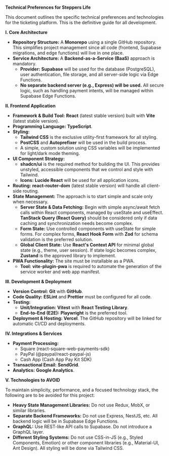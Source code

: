 **Technical Preferences for Steppers Life**

This document outlines the specific technical preferences and technologies for the ticketing platform. This is the definitive guide for all development.

**I. Core Architecture**

* **Repository Structure:** A **Monorepo** using a single GitHub repository. This simplifies project management since all code (frontend, Supabase migrations, and edge functions) will live in one place.  
* **Service Architecture:** A **Backend-as-a-Service (BaaS)** approach is mandatory.  
  * **Provider:** **Supabase** will be used for the database (PostgreSQL), user authentication, file storage, and all server-side logic via Edge Functions.  
  * **No separate backend server (e.g., Express) will be used.** All secure logic, such as handling payment intents, will be managed within Supabase Edge Functions.

**II. Frontend Application**

* **Framework & Build Tool:** **React** (latest stable version) built with **Vite** (latest stable version).  
* **Programming Language:** **TypeScript**.  
* **Styling:**  
  * **Tailwind CSS** is the exclusive utility-first framework for all styling.  
  * **PostCSS** and **Autoprefixer** will be used in the build process.  
  * A simple, custom solution using CSS variables will be implemented for light/dark mode theming.  
* **UI Component Strategy:**  
  * **shadcn/ui** is the required method for building the UI. This provides unstyled, accessible components that we control and style with Tailwind.  
  * **Icons:** **Lucide React** will be used for all application icons.  
* **Routing:** **react-router-dom** (latest stable version) will handle all client-side routing.  
* **State Management:** The approach is to start simple and scale only when necessary.  
  * **Server State & Data Fetching:** Begin with simple async/await fetch calls within React components, managed by useState and useEffect. **TanStack Query (React Query)** should be considered only if data caching and synchronization needs become complex.  
  * **Form State:** Use controlled components with useState for simple forms. For complex forms, **React Hook Form** with **Zod** for schema validation is the preferred solution.  
  * **Global Client State:** Use **React's Context API** for minimal global state (e.g., theme, user session). If state logic becomes complex, **Zustand** is the approved library to implement.  
* **PWA Functionality:** The site must be installable as a PWA.  
  * **Tool:** **vite-plugin-pwa** is required to automate the generation of the service worker and web app manifest.

**III. Development & Deployment**

* **Version Control:** **Git** with **GitHub**.  
* **Code Quality:** **ESLint** and **Prettier** must be configured for all code.  
* **Testing:**  
  * **Unit/Integration:** **Vitest** with **React Testing Library**.  
  * **End-to-End (E2E):** **Playwright** is the preferred tool.  
* **Deployment & Hosting:** **Vercel**. The GitHub repository will be linked for automatic CI/CD and deployments.

**IV. Integrations & Services**

* **Payment Processing:**  
  * Square (react-square-web-payments-sdk)  
  * PayPal (@paypal/react-paypal-js)  
  * Cash App (Cash App Pay Kit SDK)  
* **Transactional Email:** **SendGrid**.  
* **Analytics:** **Google Analytics**.

**V. Technologies to AVOID**

To maintain simplicity, performance, and a focused technology stack, the following are to be avoided for this project:

* **Heavy State Management Libraries:** Do not use Redux, MobX, or similar libraries.  
* **Separate Backend Frameworks:** Do not use Express, NestJS, etc. All backend logic will be in Supabase Edge Functions.  
* **GraphQL:** Use REST-like API calls to Supabase. Do not introduce a GraphQL layer.  
* **Different Styling Systems:** Do not use CSS-in-JS (e.g., Styled Components, Emotion) or other component libraries (e.g., Material-UI, Ant Design). All styling will be done via Tailwind CSS.

